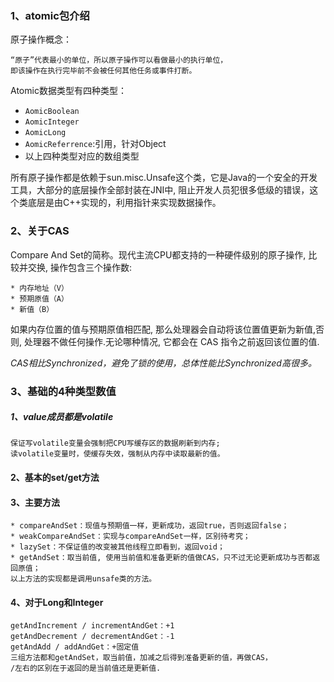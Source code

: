 ### 1、atomic包介绍
原子操作概念：
	
	“原子”代表最小的单位，所以原子操作可以看做最小的执行单位，
	即该操作在执行完毕前不会被任何其他任务或事件打断。
Atomic数据类型有四种类型：

* `AomicBoolean`
* `AomicInteger`
* `AomicLong`
* `AomicReferrence`:引用，针对Object
* 以上四种类型对应的数组类型

所有原子操作都是依赖于sun.misc.Unsafe这个类，它是Java的一个安全的开发工具，大部分的底层操作全部封装在JNI中, 阻止开发人员犯很多低级的错误，这个类底层是由C++实现的，利用指针来实现数据操作。

### 2、关于CAS
Compare And Set的简称。现代主流CPU都支持的一种硬件级别的原子操作, 比较并交换, 操作包含三个操作数:
	
	* 内存地址（V）
	* 预期原值（A）
	* 新值（B）
如果内存位置的值与预期原值相匹配, 那么处理器会自动将该位置值更新为新值,否则, 处理器不做任何操作.无论哪种情况, 它都会在 CAS 指令之前返回该位置的值.

*CAS相比Synchronized，避免了锁的使用，总体性能比Synchronized高很多。*

### 3、基础的4种类型数值

##### 1、value成员都是volatile
	
	保证写volatile变量会强制把CPU写缓存区的数据刷新到内存;
	读volatile变量时，使缓存失效，强制从内存中读取最新的值。

#### 2、基本的set/get方法

#### 3、主要方法
	
	* compareAndSet：现值与预期值一样，更新成功，返回true，否则返回false；
	* weakCompareAndSet：实现与compareAndSet一样，区别待考究；
	* lazySet：不保证值的改变被其他线程立即看到，返回void；
	* getAndSet：取当前值, 使用当前值和准备更新的值做CAS，只不过无论更新成功与否都返回原值；
	以上方法的实现都是调用unsafe类的方法。

#### 4、对于Long和Integer
	
	getAndIncrement / incrementAndGet：+1
	getAndDecrement / decrementAndGet：-1
	getAndAdd / addAndGet：+固定值
	三组方法都和getAndSet，取当前值，加减之后得到准备更新的值，再做CAS，
	/左右的区别在于返回的是当前值还是更新值.
